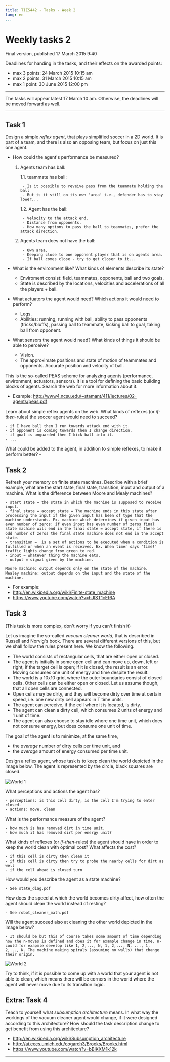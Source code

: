 ```yaml
---
title: TIES442 - Tasks - Week 2
lang: en
...
```


# Weekly tasks 2

Final version, published 17 March 2015 9:40

Deadlines for handing in the tasks, and their effects on the awarded points:

* max 3 points: 24 March 2015 10:15 am
* max 2 points: 31 March 2015 10:15 am
* max 1 point: 30 June 2015 12:00 pm

----

The tasks will appear latest 17 March 10 am. Otherwise, the deadlines will be
moved forward as well.

----

## Task 1

Design a simple *reflex agent*, that plays simplified soccer in a 2D world. It
is part of a team, and there is also an opposing team, but focus on just this
one agent.

* How could the agent's performance be measured?

    1. Agents team has ball:

        1.1. teammate has ball:
            
            - Is it possible to reveive pass from the teammate holding the ball
            - But is it still on its own 'area' i.e., defender has to stay lower...
        
        1.2. Agent has the ball:
        
            - Velocity to the attack end. 
            - Distance from opponents.
            - How many options to pass the ball to teammates, prefer the attack direction. 

    2. Agents team does not have the ball:

            - Own area.
            - Keeping close to one opponent player that is on agents area.
            - If ball comes close - try to get closer to it... 

* What is the environment like? What kinds of elements describe its state?
    - Enviroment consist: field, teammates, opponents, ball and two goals.
    - State is described by the locations, velocities and accelerations of all the players + ball. 

* What actuators the agent would need? Which actions it would need to perform?
    - Legs. 
    - Abilities: running, running with ball, ability to pass opponents (tricks/bluffs), passing ball to teammate, kicking ball to goal, taking ball from opponent. 

* What sensors the agent would need? What kinds of things it should be able to
  perceive?
    - Vision.
    - The approximate positions and state of motion of teammates and opponents. Accurate position and velocity of ball.

This is the so-called PEAS scheme for analyzing agents (performance,
environment, actuators, sensors). It is a tool for defining the basic building
blocks of agents. Search the web for more information about it.

* Example: <http://www4.ncsu.edu/~stamant/411/lectures/02-agents/peas.pdf>

Learn about simple reflex agents on the web. What kinds of reflexes
(or *if-then*-rules) the soccer agent would need to succeed?

    - if I have ball then I run towards attack end with it.
    - if opponent is coming towards then I change direction.
    - if goal is unguarded then I kick ball into it.
    - ...

What could be added to the agent, in addition to simple reflexes, to make it
perform better?
    - 

## Task 2

Refresh your memory on finite state machines. Describe with a brief example,
what are the start state, final state, transition, input and output of a
machine. What is the difference between Moore and Mealy machines?
    
    - start state = the state in which the machine is supposed to receive input.
    - final state = accept state = The machine ends in this state after processing the input if the given input has been of type that the machine understands. Ex. machine which determines if given input has even number of zeros: if even input has even number of zeros final state machine will end in the final state = accept state, if there is odd number of zeros the final state machine does not end in the accept state. 
    - transition =  is a set of actions to be executed when a condition is fulfilled or when an event is received. Ex. When timer says 'time!' traffic lights change from green to red.
    - input = whatever thing the machine eats.
    - output = signal given by the machine.

    Moore machine: output depends only on the state of the machine.
    Mealey machine: output depends on the input and the state of the machine. 

* For example:
* <http://en.wikipedia.org/wiki/Finite-state_machine>
* <https://www.youtube.com/watch?v=hJIST1cEf6A>

## Task 3

(This task is more complex, don't worry if you can't finish it)

Let us imagine the so-called *vacuum cleaner world*, that is described in
Russell and Norvig's book. There are several different versions of this, but we
shall follow the rules present here. We know the following.

* The world consists of rectangular cells, that are either open or closed.
* The agent is initially in some open cell and can move up, down, left or right,
  if the target cell is open; if it is closed, the result is an error.
  Moving consumes one unit of energy and time despite the result.
* The world is a 10x10 grid, where the outer boundaries consist of closed cells.
  Other cells can be either open or closed. Let us assume though, that all open
  cells are connected.
* Open cells may be dirty, and they will become dirty over time at certain
  speed, i.e. one new dirty cell appears in T time units.
* The agent can perceive, if the cell where it is located, is dirty.
* The agent can clean a dirty cell, which consumes 2 units of energy and 1 unit
  of time.
* The agent can also choose to stay idle whore one time unit, which does not
  consume energy, but does consume one unit of time.

The goal of the agent is to minimize, at the same time,

* the *average* number of dirty cells per time unit, and
* the *average* amount of energy consumed per time unit.

Design a reflex agent, whose task is to keep clean the world depicted in the
image below. The agent is represented by the circle, black squares are closed.

![World 1](/images/world_1.png)

What perceptions and actions the agent has?

    - perceptions: is this cell dirty, is the cell I'm trying to enter closed.
    - actions: move, clean

What is the performance measure of the agent?

    - how much is has removed dirt in time unit.
    - how much it has removed dirt per energy unit?

What kinds of reflexes (or *if-then*-rules) the agent should have in order to
keep the world clean with optimal cost? What affects the cost?

    - if this cell is dirty then clean it
    - if this cell is dirty then try to probe the nearby cells for dirt as well
    - if the cell ahead is closed turn
    
How would you describe the agent as a state machine?

    - See state_diag.pdf

How does the speed at which the world becomes dirty affect, how often the agent
should clean the world instead of resting?

    - See robot_cleaner_math.pdf
    
Will the agent succeed also at cleaning the other world depicted in the
image below?
    
    - It should be but this of course takes some amount of time depending how the n-moves is defined and does it for example change in time. n- could for exapmle develop like 1, 2,..., N, 1, 2,..., N, ..., 1, 2,..., N. The machine making spirals (assuming no walls) that change their origin. 


![World 2](/images/world_2.png)

Try to think, if it is possible to come up with a world that your agent is not
able to clean, which means there will be corners in the world where the agent
will never move due to its transition logic.

## Extra: Task 4

Teach to yourself what *subsumption architecture* means. In what way the
workings of the vacuum cleaner agent would change, if it were designed according
to this architecture? How should the task description change to get benefit
from using this architecture?

* <http://en.wikipedia.org/wiki/Subsumption_architecture>
* <http://ai.eecs.umich.edu/cogarch3/Brooks/Brooks.html>
* <https://www.youtube.com/watch?v=bBIKXM1k12k>

----
